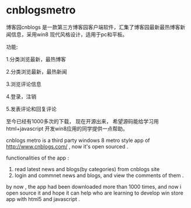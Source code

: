 cnblogsmetro
============
博客园cnblogs 是一款第三方博客园客户端软件，汇集了博客园最新最热博客新闻信息，采用win8 现代风格设计，适用于pc和平板。

功能:

1.分类浏览最新，最热博客

2.分类浏览最新，最热新闻

3.浏览评论信息

4.登录，注销

5.发表评论和回复评论


至今已经有1000多次的下载， 现在开源出来， 希望源码能给学习用html+javascript 开发win8应用的同学提供一点帮助。

cnblogs metro is a third party windows 8 metro style app of http://www.cnblogs.com/ , now it's open sourced . 

functionalities of the app :

1. read latest news and blogs(by categories) from cnblogs site 
2. login and commnet news and blogs, and view the comments of them . 

by now , the app had been downloaded more than 1000 times, and now i open source it and hope it can help who are learning
to develop win store app with html5 and javascript .
